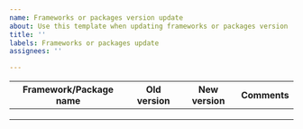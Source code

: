 ```yaml
---
name: Frameworks or packages version update
about: Use this template when updating frameworks or packages version
title: ''
labels: Frameworks or packages update
assignees: ''

---
```


| Framework/Package name  | Old version | New version | Comments |
|-------------------------|-------------|-------------|----------|
|                         |             |             |          |
|                         |             |             |          |
|                         |             |             |          |
